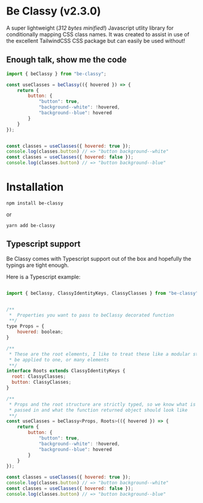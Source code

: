 # Be Classy (v2.3.0)

A super lightweight (_312 bytes minified!_) Javascript utlity library for conditionally mapping CSS class names.
It was created to assist in use of the excellent TailwindCSS CSS package but can easily be used without!

## Enough talk, show me the code

```Javascript
import { beClassy } from "be-classy";

const useClasses = beClassy(({ hovered }) => {
    return {
        button: {
            "button": true,
            "background--white": !hovered,
            "background--blue": hovered
        }
    }
});


const classes = useClasses({ hovered: true });
console.log(classes.button) // => "button background--white"
const classes = useClasses({ hovered: false });
console.log(classes.button) // => "button background--blue"

```

# Installation

`npm install be-classy`

or

`yarn add be-classy`

## Typescript support

Be Classy comes with Typescript support out of the box and hopefully the typings are tight enough.

Here is a Typescript example:

```Javascript

import { beClassy, ClassyIdentityKeys, ClassyClasses } from "be-classy";


/**
 *  Properties you want to pass to beClassy decorated function
 **/
type Props = {
    hovered: boolean;
}

/**
 * These are the root elements, I like to treat these like a modular style component that could
 * be applied to one, or many elements
 **/
interface Roots extends ClassyIdentityKeys {
  root: ClassyClasses;
  button: ClassyClasses;
}

/**
 * Props and the root structure are strictly typed, so we know what is being
 * passed in and what the function returned object should look like
 **/
const useClasses = beClassy<Props, Roots>(({ hovered }) => {
    return {
        button: {
            "button": true,
            "background--white": !hovered,
            "background--blue": hovered
        }
    }
});

const classes = useClasses({ hovered: true });
console.log(classes.button) // => "button background--white"
const classes = useClasses({ hovered: false });
console.log(classes.button) // => "button background--blue"

```
